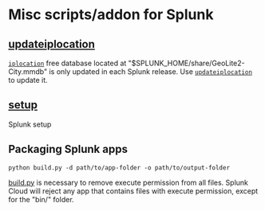 # Misc scripts/addon for Splunk

## [updateiplocation](./updateiplocation/)

[`iplocation`](https://docs.splunk.com/Documentation/SplunkCloud/latest/SearchReference/Iplocation) free database located at "$SPLUNK_HOME/share/GeoLite2-City.mmdb" is only updated in each Splunk release. Use [`updateiplocation`](./updateiplocation/) to update it.

## [setup](./setup/)

Splunk setup

## Packaging Splunk apps

`python build.py -d path/to/app-folder -o path/to/output-folder`

[build.py](./build.py) is necessary to remove execute permission from all files. Splunk Cloud will reject any app that contains files with execute permission, except for the "bin/" folder.
